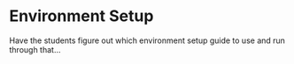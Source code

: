 
# Environment Setup

Have the students figure out which environment setup guide to use and run through that...

